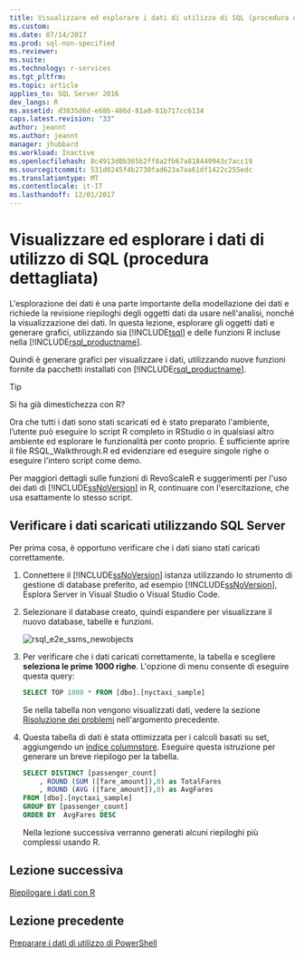```yaml
---
title: Visualizzare ed esplorare i dati di utilizzo di SQL (procedura dettagliata) | Documenti Microsoft
ms.custom: 
ms.date: 07/14/2017
ms.prod: sql-non-specified
ms.reviewer: 
ms.suite: 
ms.technology: r-services
ms.tgt_pltfrm: 
ms.topic: article
applies_to: SQL Server 2016
dev_langs: R
ms.assetid: d3835d6d-e68b-486d-81a0-81b717cc6134
caps.latest.revision: "33"
author: jeannt
ms.author: jeannt
manager: jhubbard
ms.workload: Inactive
ms.openlocfilehash: 8c4913d0b365b2ff8a2fb67a818449943c7acc19
ms.sourcegitcommit: 531d0245f4b2730fad623a7aa61df1422c255edc
ms.translationtype: MT
ms.contentlocale: it-IT
ms.lasthandoff: 12/01/2017
---
```

# <a name="view-and-explore-the-data-using-sql-walkthrough"></a>Visualizzare ed esplorare i dati di utilizzo di SQL (procedura dettagliata)

L'esplorazione dei dati è una parte importante della modellazione dei dati e richiede la revisione riepiloghi degli oggetti dati da usare nell'analisi, nonché la visualizzazione dei dati. In questa lezione, esplorare gli oggetti dati e generare grafici, utilizzando sia [!INCLUDE[tsql](../../includes/tsql-md.md)] e delle funzioni R incluse nella [!INCLUDE[rsql_productname](../../includes/rsql-productname-md.md)].

Quindi è generare grafici per visualizzare i dati, utilizzando nuove funzioni fornite da pacchetti installati con [!INCLUDE[rsql_productname](../../includes/rsql-productname-md.md)].

> [!TIP]
> Si ha già dimestichezza con R?
>   
> Ora che tutti i dati sono stati scaricati ed è stato preparato l'ambiente, l’utente può eseguire lo script R completo in RStudio o in qualsiasi altro ambiente ed esplorare le funzionalità per conto proprio. È sufficiente aprire il file RSQL_Walkthrough.R ed evidenziare ed eseguire singole righe o eseguire l'intero script come demo.
>   
> Per maggiori dettagli sulle funzioni di RevoScaleR e suggerimenti per l'uso dei dati di [!INCLUDE[ssNoVersion](../../includes/ssnoversion-md.md)] in R, continuare con l'esercitazione, che usa esattamente lo stesso script.

## <a name="verify-downloaded-data-using-sql-server"></a>Verificare i dati scaricati utilizzando SQL Server

Per prima cosa, è opportuno verificare che i dati siano stati caricati correttamente.

1. Connettere il [!INCLUDE[ssNoVersion](../../includes/ssnoversion-md.md)] istanza utilizzando lo strumento di gestione di database preferito, ad esempio [!INCLUDE[ssNoVersion](../../includes/ssnoversion-md.md)], Esplora Server in Visual Studio o Visual Studio Code.

2. Selezionare il database creato, quindi espandere per visualizzare il nuovo database, tabelle e funzioni.
  
    ![rsql_e2e_ssms_newobjects](media/rsql-e2e-ssms-newobjects.PNG)
  
3.  Per verificare che i dati caricati correttamente, la tabella e scegliere **seleziona le prime 1000 righe**. L'opzione di menu consente di eseguire questa query:

    ```SQL
    SELECT TOP 1000 * FROM [dbo].[nyctaxi_sample]
    ```
    Se nella tabella non vengono visualizzati dati, vedere la sezione [Risoluzione dei problemi](walkthrough-prepare-the-data.md) nell'argomento precedente.

4. Questa tabella di dati è stata ottimizzata per i calcoli basati su set, aggiungendo un [indice columnstore](../../relational-databases/indexes/columnstore-indexes-overview.md). Eseguire questa istruzione per generare un breve riepilogo per la tabella.

    ```SQL
    SELECT DISTINCT [passenger_count]
        , ROUND (SUM ([fare_amount]),0) as TotalFares
        , ROUND (AVG ([fare_amount]),0) as AvgFares
    FROM [dbo].[nyctaxi_sample]
    GROUP BY [passenger_count]
    ORDER BY  AvgFares DESC
    ````
    Nella lezione successiva verranno generati alcuni riepiloghi più complessi usando R.

## <a name="next-lesson"></a>Lezione successiva

[Riepilogare i dati con R](walkthrough-view-and-summarize-data-using-r.md)

## <a name="previous-lesson"></a>Lezione precedente

[Preparare i dati di utilizzo di PowerShell](walkthrough-prepare-the-data.md)
